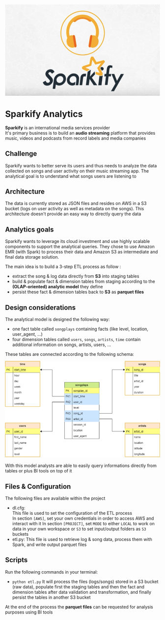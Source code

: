 ![Sparkify](https://github.com/jao6693/ud-de-project4/blob/master/img/sparkify_logo.png?raw=true)

# Sparkify Analytics 

<b>Sparkify</b> is an international media services provider  
It's primary business is to build an <b>audio streaming</b> platform that provides music, videos and podcasts from record labels and media companies  

## Challenge

Sparkify wants to better serve its users and thus needs to analyze the data collected on songs and user activity on their music streaming app. The analytical goal is to understand what songs users are listening to  

## Architecture 

The data is currently stored as JSON files and resides on AWS in a S3 bucket (logs on user activity as well as metadata on the songs). This architecture doesn't provide an easy way to directly query the data  

## Analytics goals 

Sparkify wants to leverage its cloud investment and use highly scalable components to support the analytical queries. They chose to use Amazon EMR (with Spark) to process their data and Amazon S3 as intermediate and final data storage solution.  

The main idea is to build a 3-step ETL process as follow :
* extract the song & log data directly from <b>S3</b> into staging tables  
* build & populate fact & dimension tables from staging according to the <b>(OLAP-oriented) analytic model</b> they define  
* persist these fact & dimension tables back to <b>S3</b> as <b>parquet files</b>  

## Design considerations

The analytical model is designed the following way:  
* one fact table called `songplays` containing facts (like level, location, user_agent, ...)
* four dimension tables called `users`, `songs`, `artists`, `time` contain additional information on songs, artists, users, ...

These tables are connected according to the following schema:  

![analytic model representation](https://github.com/jao6693/ud-de-project4/blob/master/img/analytic_model.png?raw=true)

With this model analysts are able to easily query informations directly from tables or plus BI tools on top of it   

## Files & Configuration

The following files are available within the project
* dl.cfg:  
This file is used to set the configuration of the ETL process  
In section `[AWS]`, set your own credentials in order to access AWS and interact with it
In section `[PROJECT]`, set `MODE` to either `LOCAL` to work on data in your own workspace or `S3` to set input/output folders as `S3` buckets  
* etl.py:
This file is used to retrieve log & song data, process them with Spark, and write output parquet files   

## Scripts

Run the following commands in your terminal:  
* `python etl.py`
It will process the files (logs/songs) stored in a S3 bucket (raw data), populate first the staging tables and then the fact and dimension tables after data validation and transformation, and finally persist the tables in another S3 bucket

At the end of the process the <b>parquet files</b> can be requested for analysis purposes using BI tools